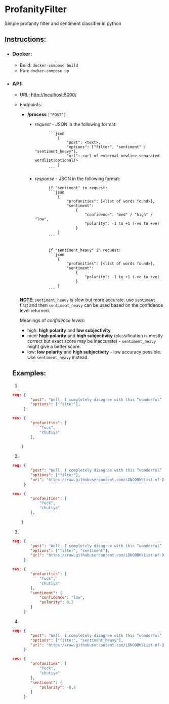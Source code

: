 # ProfanityFilter
Simple profanity filter and sentiment classifier in python

## Instructions:
- ### Docker: 
    - Build: `docker-compose build` 
    - Run: `docker-compose up` 
- ### API: 
    - URL: [http://localhost:5000/](http://localhost:5000/) 
    - Endpoints:  
        - **/process** ```["POST"]```
            * *request* - JSON in the following format:
            
                        ```json
                            {
                                "post": <text>,
                                "options": ["filter", "sentiment" / "sentiment_heavy"],
                                "url": <url of external newline-separated wordlist(optional)>
                            }
                        ```
            * *response* - JSON in the following format:
                        
                        if "sentiment" in request:
                        ```json
                            {
                                "profanities": [<list of words found>],
                                "sentiment": 
                                    {
                                        "confidence": "med" / "high" / "low",
                                        "polarity": -1 to +1 (-ve to +ve)
                                    }
                            }
                        ```

                    
                        if "sentiment_heavy" in request:
                        ```json
                            {
                                "profanities": [<list of words found>],
                                "sentiment": 
                                    {
                                        "polarity": -1 to +1 (-ve to +ve)
                                    }
                            }
                        ```


        **NOTE**: ```sentiment_heavy``` is *slow* but more accurate. use ```sentiment``` first and then ```sentiment_heavy``` can be used based on the confidence level returned.
        
        Meanings of *confidence levels*:
        - high: **high polarity** and **low subjectivity**
        - med: **high polarity** and **high subjectivity** (classification is mostly correct but exact score may be inaccurate) - ```sentiment_heavy``` might give a better score.
        - low: **low polarity** and **high subjectivity** - low accuracy possible. Use ```sentiment_heavy``` instead.


    ## Examples:
    
    1. 
    ```json
    req: {
	        "post": "Well, I completely disagree with this “wonderful” lady who doesn’t know anything and acts like she has never set foot in Spain. God, I’d like to gag her! fuck chutiya",
	        "options": ["filter"],
         }

    res: {
            "profanities": [
                "fuck",
                "chutiya"
            ],
            
        }
    ```
    
    2. 
    ```json
    req: {
	        "post": "Well, I completely disagree with this “wonderful” lady who doesn’t know anything and acts like she has never set foot in Spain. God, I’d like to gag her! fuck chutiya",
	        "options": ["filter"],
            "url": "https://raw.githubusercontent.com/LDNOOBW/List-of-Dirty-Naughty-Obscene-and-Otherwise-Bad-Words/master/en"
         }

    res: {
            "profanities": [
                "fuck",
                "chutiya"
            ],
            
        }
    ```

    3. 
    ```json
    req: {
	        "post": "Well, I completely disagree with this “wonderful” lady who doesn’t know anything and acts like she has never set foot in Spain. God, I’d like to gag her! fuck chutiya",
	        "options": ["filter", "sentiment"],
            "url": "https://raw.githubusercontent.com/LDNOOBW/List-of-Dirty-Naughty-Obscene-and-Otherwise-Bad-Words/master/en"
         }

    res: {
            "profanities": [
                "fuck",
                "chutiya"
            ],
            "sentiment": {
                "confidence": "low",
                "polarity": 0.2
            }
         }
    ```

    4. 
    ```json
    req: {
	        "post": "Well, I completely disagree with this “wonderful” lady who doesn’t know anything and acts like she has never set foot in Spain. God, I’d like to gag her! fuck chutiya",
	        "options": ["filter", "sentiment_heavy"],
            "url": "https://raw.githubusercontent.com/LDNOOBW/List-of-Dirty-Naughty-Obscene-and-Otherwise-Bad-Words/master/en"
         }

    res: {
            "profanities": [
                "fuck",
                "chutiya"
            ],
            "sentiment": {
                "polarity": -0.8
            }
         }
    ```
